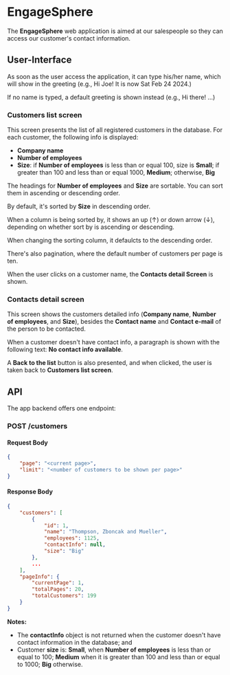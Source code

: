 # EngageSphere

The **EngageSphere** web application is aimed at our salespeople so they can access our customer's contact information.

## User-Interface

As soon as the user access the application, it can type his/her name, which will show in the greeting (e.g., Hi Joe! It is now Sat Feb 24 2024.)

If no name is typed, a default greeting is shown instead (e.g., Hi there! ...)

### Customers list screen

This screen presents the list of all registered customers in the database. For each customer, the following info is displayed:

- **Company name**
- **Number of employees**
- **Size**: if **Number of employees** is less than or equal 100, size is **Small**; if greater than 100 and less than or equal 1000, **Medium**; otherwise, **Big**

The headings for **Number of employees** and **Size** are sortable. You can sort them in ascending or descending order.

By default, it's sorted by **Size** in descending order.

When a column is being sorted by, it shows an up (&uarr;) or down arrow (&darr;), depending on whether sort by is ascending or descending.

When changing the sorting column, it defaulcts to the descending order.

There's also pagination, where the default number of customers per page is ten.

When the user clicks on a customer name, the **Contacts detail Screen** is shown.

### Contacts detail screen

This screen shows the customers detailed info (**Company name**, **Number of employees**, and **Size**), besides the **Contact name** and **Contact e-mail** of the person to be contacted.

When a customer doesn't have contact info, a paragraph is shown with the following text: **No contact info available**.

A **Back to the list** button is also presented, and when clicked, the user is taken back to **Customers list screen**.

## API

The app backend offers one endpoint:

### POST /customers

#### Request Body

```json
{
    "page": "<current page>",
    "limit": "<number of customers to be shown per page>"
}
```

#### Response Body

```json
{
    "customers": [
        {
            "id": 1,
            "name": "Thompson, Zboncak and Mueller",
            "employees": 1125,
            "contactInfo": null,
            "size": "Big"
        },
        ...
    ],
    "pageInfo": {
        "currentPage": 1,
        "totalPages": 20,
        "totalCustomers": 199
    }
}
```

**Notes:**

- The **contactInfo** object is not returned when the customer doesn't have contact information in the database; and
- Customer **size** is: **Small**, when **Number of employees** is less than or equal to 100; **Medium** when it is greater than 100 and less than or equal to 1000; **Big** otherwise.
